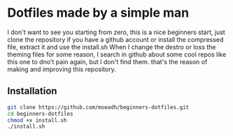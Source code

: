 # Dotfiles made by a simple man

I don't want to see you starting from zero, this is a nice beginners start, just clone the repository if you have a github account or install the compressed file, extract it and use the install.sh
When I change the destro or loss the theming files for some reason, I search in github about some cool repos like this one to dno't pain again, but I don't find them.
that's the reason of making and improving this repository.

## Installation
```bash
git clone https://github.com/moeadh/beginners-dotfiles.git
cd beginners-dotfiles
chmod +x install.sh
./install.sh
